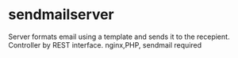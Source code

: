 # sendmailserver
Server formats email using a template and sends it to the recepient. Controller by REST interface. nginx,PHP, sendmail required
